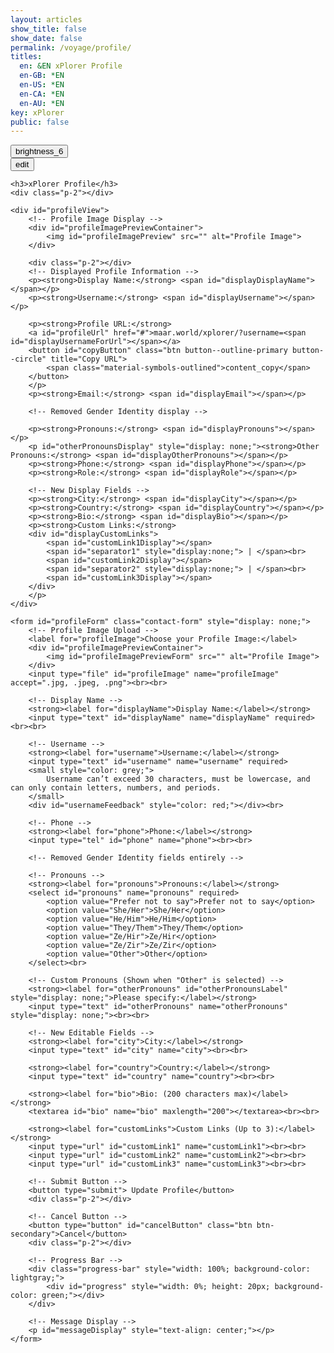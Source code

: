 ```yaml
---
layout: articles
show_title: false
show_date: false
permalink: /voyage/profile/
titles:
  en: &EN xPlorer Profile
  en-GB: *EN
  en-US: *EN
  en-CA: *EN
  en-AU: *EN
key: xPlorer
public: false 
---
```


<div class="p-2"></div>

<div class="web-container">
    <div class="button-container">
        <div class="back-button-container">
            <a href="/voyage" title="Voyage">
                <button id="backButton" class="btn button--outline-primary button--circle">
                    <span class="material-symbols-outlined">brightness_6</span>
                </button>
            </a>
        </div>
        <div class="edit-button-container">
            <button id="editButton" class="btn button--outline-primary button--circle" title="Edit Profile" data-mode="view">
                <span class="material-symbols-outlined" id="editButtonIcon">edit</span> 
            </button>
        </div>
    </div>

    <h3>xPlorer Profile</h3>
    <div class="p-2"></div>

    <div id="profileView">
        <!-- Profile Image Display -->
        <div id="profileImagePreviewContainer">
            <img id="profileImagePreview" src="" alt="Profile Image">
        </div>

        <div class="p-2"></div>
        <!-- Displayed Profile Information -->
        <p><strong>Display Name:</strong> <span id="displayDisplayName"></span></p>
        <p><strong>Username:</strong> <span id="displayUsername"></span></p>

        <p><strong>Profile URL:</strong> 
        <a id="profileUrl" href="#">maar.world/xplorer/?username=<span id="displayUsernameForUrl"></span></a>
        <button id="copyButton" class="btn button--outline-primary button--circle" title="Copy URL">
            <span class="material-symbols-outlined">content_copy</span>
        </button>
        </p>
        <p><strong>Email:</strong> <span id="displayEmail"></span></p>

        <!-- Removed Gender Identity display -->

        <p><strong>Pronouns:</strong> <span id="displayPronouns"></span></p>
        <p id="otherPronounsDisplay" style="display: none;"><strong>Other Pronouns:</strong> <span id="displayOtherPronouns"></span></p>
        <p><strong>Phone:</strong> <span id="displayPhone"></span></p>
        <p><strong>Role:</strong> <span id="displayRole"></span></p>

        <!-- New Display Fields -->
        <p><strong>City:</strong> <span id="displayCity"></span></p>
        <p><strong>Country:</strong> <span id="displayCountry"></span></p>
        <p><strong>Bio:</strong> <span id="displayBio"></span></p>
        <p><strong>Custom Links:</strong>
        <div id="displayCustomLinks">
            <span id="customLink1Display"></span>
            <span id="separator1" style="display:none;"> | </span><br>
            <span id="customLink2Display"></span>
            <span id="separator2" style="display:none;"> | </span><br>
            <span id="customLink3Display"></span>
        </div>
        </p>
    </div>

    <form id="profileForm" class="contact-form" style="display: none;">
        <!-- Profile Image Upload -->
        <label for="profileImage">Choose your Profile Image:</label>
        <div id="profileImagePreviewContainer">
            <img id="profileImagePreviewForm" src="" alt="Profile Image">
        </div>
        <input type="file" id="profileImage" name="profileImage" accept=".jpg, .jpeg, .png"><br><br>

        <!-- Display Name -->
        <strong><label for="displayName">Display Name:</label></strong>
        <input type="text" id="displayName" name="displayName" required><br><br>

        <!-- Username -->
        <strong><label for="username">Username:</label></strong>
        <input type="text" id="username" name="username" required>
        <small style="color: grey;">
            Username can’t exceed 30 characters, must be lowercase, and can only contain letters, numbers, and periods.
        </small>
        <div id="usernameFeedback" style="color: red;"></div><br>
        
        <!-- Phone -->
        <strong><label for="phone">Phone:</label></strong>
        <input type="tel" id="phone" name="phone"><br><br>

        <!-- Removed Gender Identity fields entirely -->

        <!-- Pronouns -->
        <strong><label for="pronouns">Pronouns:</label></strong>
        <select id="pronouns" name="pronouns" required>
            <option value="Prefer not to say">Prefer not to say</option>
            <option value="She/Her">She/Her</option>
            <option value="He/Him">He/Him</option>
            <option value="They/Them">They/Them</option>
            <option value="Ze/Hir">Ze/Hir</option>
            <option value="Ze/Zir">Ze/Zir</option>
            <option value="Other">Other</option>
        </select><br>

        <!-- Custom Pronouns (Shown when "Other" is selected) -->
        <strong><label for="otherPronouns" id="otherPronounsLabel" style="display: none;">Please specify:</label></strong>
        <input type="text" id="otherPronouns" name="otherPronouns" style="display: none;"><br><br>

        <!-- New Editable Fields -->
        <strong><label for="city">City:</label></strong>
        <input type="text" id="city" name="city"><br><br>

        <strong><label for="country">Country:</label></strong>
        <input type="text" id="country" name="country"><br><br>

        <strong><label for="bio">Bio: (200 characters max)</label></strong>
        <textarea id="bio" name="bio" maxlength="200"></textarea><br><br>

        <strong><label for="customLinks">Custom Links (Up to 3):</label></strong>
        <input type="url" id="customLink1" name="customLink1"><br><br>
        <input type="url" id="customLink2" name="customLink2"><br><br>
        <input type="url" id="customLink3" name="customLink3"><br><br>

        <!-- Submit Button -->
        <button type="submit"> Update Profile</button>
        <div class="p-2"></div>

        <!-- Cancel Button -->
        <button type="button" id="cancelButton" class="btn btn-secondary">Cancel</button>
        <div class="p-2"></div>

        <!-- Progress Bar -->
        <div class="progress-bar" style="width: 100%; background-color: lightgray;">
            <div id="progress" style="width: 0%; height: 20px; background-color: green;"></div>
        </div>

        <!-- Message Display -->
        <p id="messageDisplay" style="text-align: center;"></p>
    </form>
</div>

<script>
document.addEventListener('DOMContentLoaded', function() {
    const userId = localStorage.getItem('userId');
    let originalProfileImage = '';
    let currentUsername = ''; // Store the current username
    let isEditMode = false; // Track current mode

    // Fetch profile data
    fetchUserProfile(userId);

    async function fetchUserProfile(userId, forceRefresh = false) {
        const cacheKey = `profile_${userId}`;
        try {
            const data = await fetchDataWithCache(
                `https://api.plantasia.space/api/users/profile?userId=${userId}`,
                cacheKey,
                5, // Cache for 5 minutes
                forceRefresh
            );
            populateUserProfile(data);
        } catch (error) {
            console.error('Error fetching user data:', error);
            document.getElementById('messageDisplay').innerText = 'Error fetching user data. Please try again.';
        }
    }

    function populateUserProfile(data) {
        console.log("Received profile data:", data);

        currentUsername = data.username || '';
        const defaultImageURL = "https://mw-storage.fra1.digitaloceanspaces.com/default/default-profile_thumbnail_mid.webp";
        const previewImageURL = data.thumbMidURL || defaultImageURL;

        const profileImageElement = document.getElementById('profileImagePreview');
        const profileImageFormElement = document.getElementById('profileImagePreviewForm');

        if (profileImageElement) {
            profileImageElement.src = previewImageURL;
            profileImageElement.style.display = 'block';
        }
        if (profileImageFormElement) {
            profileImageFormElement.src = previewImageURL;
            profileImageFormElement.style.display = 'block';
        }

        document.getElementById('displayUsername').innerText = data.username || '';
        document.getElementById('displayUsernameForUrl').innerText = data.username || '';
        document.getElementById('profileUrl').href = `https://maar.world/xplorer/?username=${data.username || ''}`;
        document.getElementById('displayEmail').innerText = data.email || '';
        document.getElementById('displayPhone').innerText = data.phone || 'Not provided';
        document.getElementById('displayRole').innerText = data.role || 'Not provided';

        // Populate form fields for edit mode
        document.getElementById('displayName').value = data.displayName || '';
        document.getElementById('username').value = data.username || '';
        document.getElementById('phone').value = data.phone || '';

        handleCustomFields(data);

        document.getElementById('displayDisplayName').innerText = data.displayName || '';
        document.getElementById('city').value = data.city || '';
        document.getElementById('displayCity').innerText = data.city || '';
        document.getElementById('country').value = data.country || '';
        document.getElementById('displayCountry').innerText = data.country || '';
        document.getElementById('bio').value = data.bio || '';
        document.getElementById('displayBio').innerText = data.bio || '';
        handleCustomLinks(data.customLinks || []);
    }

    function handleCustomFields(data) {
        if (data.pronouns === 'Other') {
            document.getElementById('displayPronouns').innerText = data.otherPronouns;
            document.getElementById('otherPronounsDisplay').style.display = 'block';
        } else {
            document.getElementById('displayPronouns').innerText = data.pronouns || 'Not provided';
            document.getElementById('otherPronounsDisplay').style.display = 'none';
        }
    }

    function handleCustomLinks(links) {
        document.getElementById('customLink1').value = links[0] || '';
        document.getElementById('customLink1Display').innerHTML = links[0] ? `<a href="${links[0]}" target="_blank">${links[0]}</a>` : '';
        document.getElementById('customLink2').value = links[1] || '';
        document.getElementById('customLink2Display').innerHTML = links[1] ? `<a href="${links[1]}" target="_blank">${links[1]}</a>` : '';
        document.getElementById('customLink3').value = links[2] || '';
        document.getElementById('customLink3Display').innerHTML = links[2] ? `<a href="${links[2]}" target="_blank">${links[2]}</a>` : '';
    }

    document.getElementById('editButton').addEventListener('click', toggleEditMode);
    document.getElementById('cancelButton').addEventListener('click', toggleEditMode);

    function toggleEditMode() {
        isEditMode = !isEditMode;
        const profileForm = document.getElementById('profileForm');
        const profileView = document.getElementById('profileView');
        const editButtonIcon = document.getElementById('editButtonIcon');

        if (isEditMode) {
            profileView.style.display = 'none';
            profileForm.style.display = 'block';
            editButtonIcon.textContent = 'visibility';
        } else {
            profileView.style.display = 'block';
            profileForm.style.display = 'none';
            resetProfileImage();
            fetchUserProfile(userId, true);
            editButtonIcon.textContent = 'edit';
        }
    }

    document.getElementById('profileImage').addEventListener('change', (event) => {
        const file = event.target.files[0];
        if (file) {
            const reader = new FileReader();
            reader.onload = (e) => document.getElementById('profileImagePreviewForm').src = e.target.result;
            reader.readAsDataURL(file);
        }
    });

    function resetProfileImage() {
        document.getElementById('profileImagePreview').src = originalProfileImage;
        document.getElementById('profileImagePreviewForm').src = originalProfileImage;
    }

    document.getElementById('profileForm').addEventListener('submit', async (event) => {
        event.preventDefault();

        const isUsernameValid = await checkUsername();
        if (!isUsernameValid) return;

        const profileImageFile = document.getElementById('profileImage').files[0];
        let profileImageKey = null;

        if (profileImageFile) {
            try {
                profileImageKey = await uploadProfileImage(profileImageFile);
            } catch (error) {
                console.error("Image upload failed:", error);
                document.getElementById('messageDisplay').innerText = 'Failed to upload profile image. Please try again.';
                return;
            }
        }

        finalizeUserProfileUpdate(profileImageKey);
    });

    async function uploadProfileImage(file) {
        const userId = localStorage.getItem('userId');
        console.log("Requesting presigned URL for image upload...");
        const presignedUrlResponse = await fetch('https://api.plantasia.space/api/users/generate-profile-image-upload-url', {
            method: 'POST',
            headers: { 'Content-Type': 'application/json' },
            body: JSON.stringify({ userId, fileName: file.name, fileType: file.type })
        });
        const { uploadURL, fileKey } = await presignedUrlResponse.json();
        console.log("Presigned URL received:", { uploadURL, fileKey });

        try {
            const uploadResponse = await fetch(uploadURL, { method: 'PUT', body: file });
            if (![200, 202].includes(uploadResponse.status)) {
                throw new Error(`Unexpected HTTP status ${uploadResponse.status}`);
            }
        } catch (uploadError) {
            console.error("Error during image upload:", uploadError);
            // Optionally, you might decide to continue using the fileKey even if the PUT fails,
            // if that's acceptable for your fallback behavior.
        }
        return fileKey;
    }

    async function finalizeUserProfileUpdate(profileImageKey = null) {
        const userId = localStorage.getItem('userId');
        console.log("Finalizing profile with userId:", userId);

        if (!userId) {
            document.getElementById('messageDisplay').innerText = 'User ID is missing. Please log in again.';
            return;
        }

        const profileData = {
            userId,
            username: document.getElementById('username').value.trim().toLowerCase(),
            displayName: document.getElementById('displayName').value.trim(),
            phone: document.getElementById('phone').value,
            pronouns: document.getElementById('pronouns').value,
            otherPronouns: document.getElementById('otherPronouns').value || null,
            city: document.getElementById('city').value.trim(),
            country: document.getElementById('country').value.trim(),
            bio: document.getElementById('bio').value.trim(),
            customLinks: JSON.stringify([
                document.getElementById('customLink1').value.trim(),
                document.getElementById('customLink2').value.trim(),
                document.getElementById('customLink3').value.trim()
            ])
        };

        if (profileImageKey) {
            profileData.profileImageKey = profileImageKey;
        }

        const response = await fetch('https://api.plantasia.space/api/users/finalize-profile-image', {
            method: 'POST',
            headers: { 'Content-Type': 'application/json' },
            body: JSON.stringify(profileData)
        });

        const result = await response.json();
        console.log("Response from profile finalization:", result);

        if (result.success) {
            document.getElementById('messageDisplay').innerText = 'Profile updated successfully!';
            clearCachedData(`profile_${userId}`);
            // Redirect (or reload) to ensure updated profile data is shown.
            setTimeout(() => {
                window.location.href = '/voyage/profile/';
            }, 1000);
        } else {
            document.getElementById('messageDisplay').innerText = 'Failed to update profile. Please try again.';
        }
    }

    const usernameInput = document.getElementById('username');
    const feedbackElement = document.getElementById('usernameFeedback');
    const validUsername = /^[a-z0-9_.]{1,30}$/;

    async function checkUsername() {
        const username = usernameInput.value.trim().toLowerCase();

        if (!validUsername.test(username)) {
            feedbackElement.innerText = 'Invalid username format.';
            feedbackElement.style.color = 'red';
            return false;
        }

        if (username === currentUsername) {
            feedbackElement.innerText = 'This is your current username.';
            feedbackElement.style.color = 'green';
            return true;
        }

        const isUnique = await checkUsernameUniqueness(username, userId);
        feedbackElement.innerText = isUnique ? 'Username is available!' : 'Username is already taken.';
        feedbackElement.style.color = isUnique ? 'green' : 'red';
        return isUnique;
    }

    const debouncedCheckUsername = debounce(checkUsername, 500);
    usernameInput.addEventListener('input', debouncedCheckUsername);

    async function checkUsernameUniqueness(username, currentUserId = null) {
        try {
            const url = new URL('https://api.plantasia.space/api/users/checkUsername');
            url.searchParams.append('username', username);
            if (currentUserId) {
                url.searchParams.append('currentUserId', currentUserId);
            }
            const response = await fetch(url.toString());
            const data = await response.json();
            return data.isUnique;
        } catch (error) {
            console.error('Error checking username uniqueness:', error);
            return false;
        }
    }

    function debounce(func, delay) {
        let timeout;
        return function(...args) {
            clearTimeout(timeout);
            timeout = setTimeout(() => func.apply(this, args), delay);
        };
    }

    fetchUserProfile(userId);
});
</script>